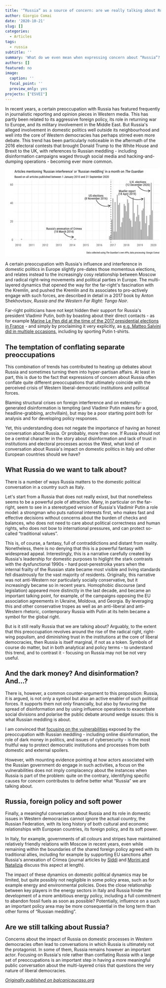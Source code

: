 ```yaml
---
title: '“Russia” as a source of concern: are we really talking about Russia?'
author: Giorgio Comai
date: '2020-10-21'
slug: []
categories:
  - Articles
tags:
  - russia
subtitle: ''
summary: 'What do we even mean when expressing concern about “Russia”? As it turns out, Russia can be both a symbol and an external actor able to influence domestic processes. It is important to resist the temptation to conflate different preoccupations'
authors: []
featured: no
image:
  caption: ''
  focal_point: ''
  preview_only: yes
projects: ["ESVEI"]
---
```



In recent years, a certain preoccupation with Russia has featured frequently in journalistic reporting and opinion pieces in Western media. This has partly been related to its aggressive foreign policy, its role in returning war to Europe, and its military involvement in the Middle East. But Russia's alleged involvement in domestic politics well outside its neighbourhood and well into the core of Western democracies has perhaps stirred even more debate. This trend has been particularly noticeable in the aftermath of the 2016 electoral contests that brought Donald Trump to the White House and Brexit to the UK, with references to Russian meddling - including disinformation campaigns waged through social media and hacking-and-dumping operations - becoming ever more common.

![Mentions of Russian interference in The Guardian](featured.png)


A certain preoccupation with Russia's influence and interference in domestic politics in Europe slightly pre-dates those momentous elections, and relates instead to the increasingly cosy relationship between Moscow and radical right-wing movements and political parties in Europe. The multi-layered dynamics that opened the way for the far-right's fascination with the Kremlin, and pushed the Kremlin and its associates to pro-actively engage with such forces, are described in detail in a 2017 book by Anton Shekhovtsov, *Russia and the Western Far Right: Tango Noir*.

Far-right politicians have not kept hidden their support for Russia's president Vladimir Putin, both by boasting about their direct contacts - as for example [Marine Le Pen did at the time of the 2017 presidential elections in France](https://www.reuters.com/article/us-russia-france-lepen-putin-idUSKBN16V1CP) - and simply by proclaiming it very explicitly, as [e.g. Matteo Salvini did in multiple occasions](https://www.vice.com/it/article/kzjz8m/salvini-lega-putin-russia), including by sporting Putin t-shirts.

## The temptation of conflating separate preoccupations

This combination of trends has contributed to heating up debates about Russia and sometimes turning them into hyper-partisan affairs. At least in part, this is due to the fact that expressions of concern about Russia often conflate quite different preoccupations that ultimately coincide with the perceived crisis of Western liberal-democratic institutions and political forces.

Blaming structural crises on foreign interference and on externally-generated disinformation is tempting (and Vladimir Putin makes for a good, headline-grabbing, archvillain), but may be a poor starting point both for analysis and for developing policy responses.

Yet, this understanding does not negate the importance of having an honest conversation about Russia. Or probably, more than one. If Russia should not be a central character in the story about disinformation and lack of trust in institutions and electoral processes across the West, what kind of conversation about Russia's impact on domestic politics in Italy and other European countries should we have?

## What Russia do we want to talk about?

There is a number of ways Russia matters to the domestic political conversation in a country such as Italy.

Let's start from a Russia that does not really exixst, but that nonetheless seems to be a powerful pole of attraction. Many, in particular on the far-right, seem to see in a stereotyped version of Russia's Vladimir Putin a role model: a strongman who puts national interests first, who makes fast and effective decisions without concerns about the burden of checks and balances, who does not need to care about political correctness and human rights, who does not bow to international pressures, and can protect so-called “traditional values”.

This is, of course, a fantasy, full of contraddictions and distant from reality. Nonetheless, there is no denying that this is a powerful fantasy with widespread appeal. Interestingly, this is a narrative carefully created by Russia's leadership for domestic purposes to higlight the stark contrasts with the dysfunctional 1990s - hard post-perestroika years when the internal frailty of the Russian state became most visible and living standards fell disastrously for the vast majority of residents. Originally, this narrative was not anti-Western nor particularly socially conservative, but it increasingly became so in recent years. Homophobic discourse (and legislation) appeared more distinctly in the last decade, and became an important talking point, for example, of the campaigns opposing the EU association agreements in Ukraine, Moldova, and Georgia. By leveraging this and other conservative tropes as well as an anti-liberal and anti-Western rhetoric, contemporary Russia with Putin at its helm became a symbol for the global right.

But is it still really Russia that we are talking about? Arguably, to the extent that this preoccupation revolves around the rise of the radical right, right-wing populism, and diminishing trust in the institutions at the core of liberal democracies, then Russia is itself marginal, if not as a token. Symbols of course do matter, but in both analytical and policy terms - to understand this trend, and to contrast it - focusing on Russia may not be not very useful.

## And the dark money? And disinformation? And…?

There is, however, a common counter-argument to this proposition: Russia, it is argued, is not only a symbol but also an active enabler of such political forces. It supports them not only financially, but also by favouring the spread of disinformation and by using influence operations to exacerbate social divisions and polarise the public debate around wedge issues: this is what Russian meddling is about.

I am convinced that [focusing on the vulnerabilities](https://twitter.com/giocomai/status/1285125633052487680) exposed by the preoccupation with Russian meddling - including online disinformation, the role of dark money in politics, and issues of cybersecurity - is the most fruitful way to protect democratic institutions and processes from both domestic and external spoilers.

However, with mounting evidence pointing at how actors associated with the Russian government do engage in such activities, a focus on the vulnerabilities does not imply complacency about the instances when Russia is part of the problem: quite on the contrary, identifying specific causes for concern contributes to define better what “Russia” we are talking about.

## Russia, foreign policy and soft power

Finally, a meaningful conversation about Russia and its role in domestic issues in Western democracies cannot ignore the actual country, the Russian Federation, with its long history of both cultural and economic relationships with European countries, its foreign policy, and its soft power.

In Italy, for example, governments of all colours and stripes have maintained relatively friendly relations with Moscow in recent years, even while remaining within the boundaries of the shared foreign policy agreed with its traditional allies, including for example by supporting EU sanctions after Russia's annexation of Crimea (journal articles by [Siddi](https://doi.org/10.1080/03932729.2018.1519765) and [Morini and Natalizia](https://italianpoliticalscience.com/index.php/ips/article/view/123) discuss this aspect at length).

The impact of these dynamics on domestic political dynamics may be limited, but quite possibly not negligible in some policy areas, such as for example energy and environmental policies. Does the close relationship between key players in the energy sectors in Italy and Russia hinder the development of a more ambitious energy policy, including a full commitment to abandon fossil fuels as soon as possible? Potentially, influence on a such an important policy area may be more consequential in the long term than other forms of “Russian meddling”.

## Are we still talking about Russia?

Concerns about the impact of Russia on domestic processes in Western democracies often lead to conversations in which Russia is ultimately not the protagonist. In some of them, Russia remains however an important actor. Focusing on Russia's role rather than conflating Russia with a large set of preoccupations is an important step in having a more meaningful public conversation about the multi-layered crisis that questions the very nature of liberal democracies.

*[Originally published on balcanicaucaso.org](https://www.balcanicaucaso.org/eng/Areas/Russia/Russia-as-a-source-of-concern-are-we-really-talking-about-Russia-205695)*
